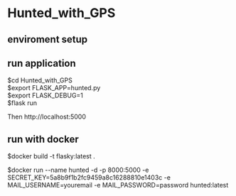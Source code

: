 # Hunted_with_GPS

## enviroment setup


## run application

$cd Hunted_with_GPS  
$export FLASK_APP=hunted.py  
$export FLASK_DEBUG=1  
$flask run  

Then http://localhost:5000

## run with docker 
$docker build -t flasky:latest .

$docker run --name hunted -d -p 8000:5000 -e SECRET_KEY=5a8b9f1b2fc9459a8c16288810e1403c -e MAIL_USERNAME=youremail -e MAIL_PASSWORD=password hunted:latest

